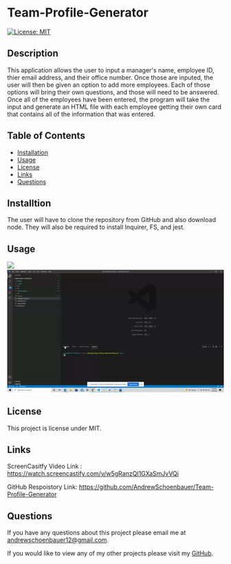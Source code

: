 # **Team-Profile-Generator**
  [![License: MIT](https://img.shields.io/badge/License-MIT-yellow.svg)](https://opensource.org/licenses/MIT)
  
  ## **Description**
  This application allows the user to input a manager's name, employee ID, thier email address, and their office number. Once those are inputed, the user will then be given an option to add more employees. Each of those options will bring their own questions, and those will need to be answered. Once all of the employees have been entered, the program will take the input and generate an HTML file with each employee getting their own card that contains all of the information that was entered. 

  ## **Table of Contents**
  - [Installation](#installation)
  - [Usage](#usage)
  - [License](#license)
  - [Links](#links)
  - [Questions](#questions)

  ## **Installtion**
  The user will have to clone the repository from GitHub and also download node. They will also be required to install Inquirer, FS, and jest.

  ## **Usage**
  <img src="./Develop/usage-gif.gif">
  <img src="./Develop/tests-gif.gif">

  ## **License**
This project is license under MIT.

## **Links**
ScreenCasitfy Video Link : https://watch.screencastify.com/v/w5gRanzQI1GXaSmJvVQi


GitHub Respoistory Link: https://github.com/AndrewSchoenbauer/Team-Profile-Generator
## **Questions**
If you have any questions about this project please email me at andrewschoenbauer12@gmail.com. 

If you would like to view any of my other projects please visit my [GitHub](https://github.com/AndrewSchoenbauer).


